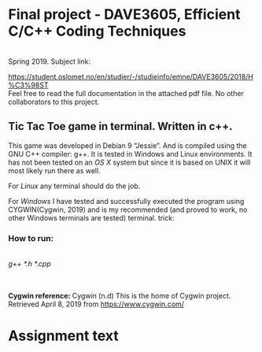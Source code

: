 <h1>Final project - DAVE3605, Efficient C/C++ Coding Techniques </h1>
<br>
Spring 2019.
Subject link:


https://student.oslomet.no/en/studier/-/studieinfo/emne/DAVE3605/2018/H%C3%98ST
<br>
Feel free to read the full documentation in the attached pdf file.
No other collaborators to this project.





<h2>Tic Tac Toe game in terminal. Written in c++.</h2>

This game was developed in Debian 9 “Jessie”. And is compiled using the GNU C++ compiler:
g++. It is tested in Windows and Linux environments. It has not been tested on an <i>OS X</i> system but since it is based on UNIX it will most likely run there as well.

For <i>Linux</i> any terminal should do the job.

For <i>Windows</i> I have tested and successfully executed the program using CYGWIN(Cygwin,
2019) and is my recommended (and proved to work, no other Windows terminals are tested)
terminal.
trick:


<h3>How to run:</h3>
 <br>
<i>g++ *.h *.cpp</i>

<br> <br>
<b>Cygwin reference:</b>
Cygwin (n.d) This is the home of Cygwin project. Retrieved April 8, 2019 from
https://www.cygwin.com/


<h1> Assignment text </h1>
